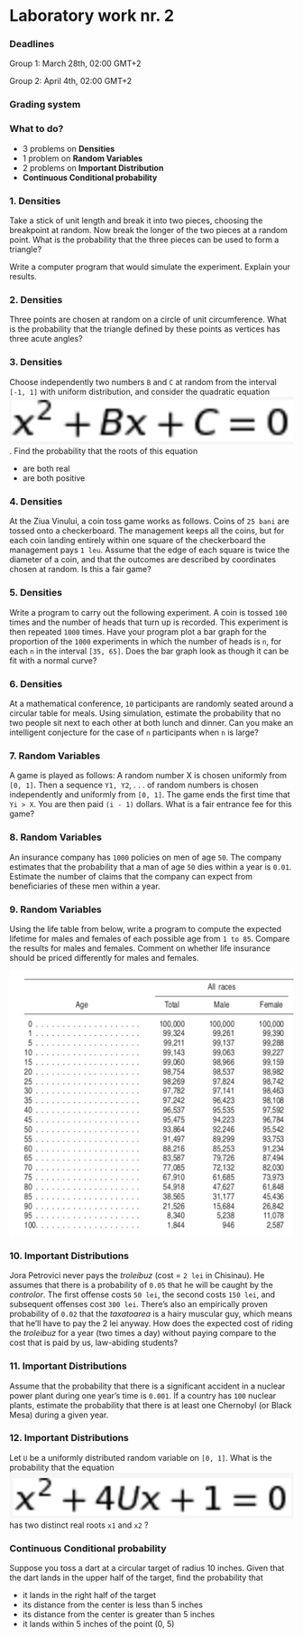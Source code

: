 # Laboratory work nr. 2

### Deadlines
Group 1: March 28th, 02:00 GMT+2

Group 2: April 4th, 02:00 GMT+2

### Grading system

### What to do?
- 3 problems on **Densities**
- 1 problem on **Random Variables**
- 2 problems on **Important Distribution**
- **Continuous Conditional probability**

### 1. Densities
Take a stick of unit length and break it into two pieces, choosing the breakpoint at random. Now break the longer of the two pieces at a random point. What is the probability that the three pieces can be used to form a triangle?

Write a computer program that would simulate the experiment. Explain your results.

### 2. Densities
Three points are chosen at random on a circle of unit circumference. What is the probability that the triangle defined by these points as vertices has three acute angles?

### 3. Densities
Choose independently two numbers `B` and `C` at random from the interval `[-1, 1]` with uniform distribution, and consider the quadratic equation ![](https://github.com/sergiu-terman/labs/blob/master/aux/tpi2_form1.png). Find the probability that the roots of this equation

- are both real
- are both positive

### 4. Densities
At the Ziua Vinului, a coin toss game works as follows. Coins of `25 bani` are tossed onto a checkerboard. The management keeps all the coins, but for each coin landing entirely within one square of the checkerboard the management pays `1 leu`. Assume that the edge of each square is twice the diameter of a coin, and that the outcomes are described by coordinates chosen at random. Is this a fair game?

### 5. Densities

Write a program to carry out the following experiment. A coin is tossed `100` times and the number of heads that turn up is recorded. This experiment is then repeated `1000` times. Have your program plot a bar graph for the proportion of the `1000` experiments in which the number of heads is `n`, for each `n` in the interval `[35, 65]`. Does the bar graph look as though it can be fit with a normal curve?

### 6. Densities
At a mathematical conference, `10` participants are randomly seated around a circular table for meals. Using simulation, estimate the probability that no two people sit next to each other at both lunch and dinner. Can you make an intelligent conjecture for the case of `n` participants when `n` is large?

### 7. Random Variables
A game is played as follows: A random number X is chosen uniformly from `[0, 1]`. Then a sequence `Y1, Y2`, . . . of random numbers is chosen independently and uniformly from `[0, 1]`. The game ends the first time that `Yi > X`. You are then paid `(i - 1)` dollars. What is a fair entrance fee for this game?

### 8. Random Variables
An insurance company has `1000` policies on men of age `50`. The company estimates that the probability that a man of age `50` dies within a year is `0.01`. Estimate the number of claims that the company can expect from beneficiaries of these men within a year.

### 9. Random Variables
Using the life table from below, write a program to compute the expected lifetime for males and females of each possible age from `1 to 85`. Compare the results for males and females. Comment on whether life insurance should be priced differently for males and females.

![](https://github.com/sergiu-terman/labs/blob/master/aux/birth_rate.png)

### 10. Important Distributions
Jora Petrovici never pays the *troleibuz* (cost = `2 lei` in Chisinau). He assumes that there is a probability of `0.05` that he will be caught by the *controlor*. The first offense costs `50 lei`, the second costs `150 lei`, and subsequent offenses cost `300 lei`. There’s also an empirically proven probability of `0.02` that the *taxatoarea* is a hairy muscular guy, which means that he’ll have to pay the 2 lei anyway. How does the expected cost of riding the *troleibuz* for a year (two times a day) without paying compare to the cost that is paid by us, law-abiding students?

### 11. Important Distributions
Assume that the probability that there is a significant accident in a nuclear power plant during one year’s time is `0.001`. If a country has `100` nuclear plants, estimate the probability that there is at least one Chernobyl (or Black Mesa) during a given year.

### 12. Important Distributions
Let `U` be a uniformly distributed random variable on `[0, 1]`. What is the probability that the equation ![](https://github.com/sergiu-terman/labs/blob/master/aux/tpi2_form2.png) has two distinct real roots `x1` and `x2` ?

### Continuous Conditional probability
Suppose you toss a dart at a circular target of radius 10 inches. Given that the dart lands in the upper half of the target, find the probability that

- it lands in the right half of the target
- its distance from the center is less than 5 inches
- its distance from the center is greater than 5 inches
- it lands within 5 inches of the point (0, 5)
